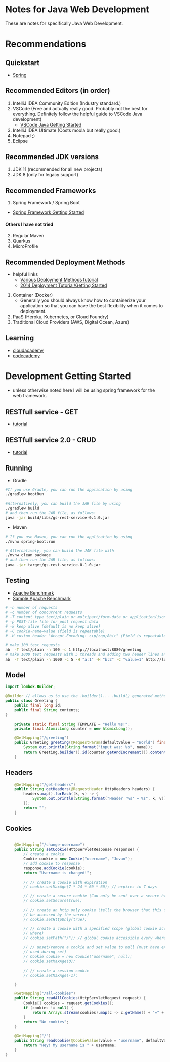 # Notes for Java Web Development
These are notes for specifically Java Web Development.

# Recommendations

## Quickstart 
- [Spring](https://spring.io/quickstart)

## Recommended Editors (in order)
1. IntelliJ IDEA Community Edition (Industry standard.)
2. VSCode (Free and actually really good. Probably not the best for everything. Definitely follow the helpful guide to VSCode Java development)
   - [VSCode Java Getting Started](https://code.visualstudio.com/docs/java/java-tutorial)
3. IntelliJ IDEA Ultimate (Costs moola but really good.)
4. Notepad ;)
5. Eclipse

## Recommended JDK versions 
1. JDK 11 (recommended for all new projects)
2. JDK 8 (only for legacy support)

## Recommended Frameworks
1. Spring Framework / Spring Boot
  - [Spring Framework Getting Started](https://spring.io/quickstart)
#### Others I have not tried 
2. Regular Maven
2. Quarkus
3. MicroProfile

## Recommended Deployment Methods
- helpful links
  - [Various Deployment Methods tutorial](https://docs.spring.io/spring-boot/docs/current/reference/html/deployment.html)
  - [2014 Deployment Tutorial/Getting Started](https://spring.io/blog/2014/03/07/deploying-spring-boot-applications)

1. Container (Docker)
   - Generally you should always know how to containerize your application so that you can have the best flexibility when it comes to deployment. 
2. PaaS (Heroku, Kubernetes, or Cloud Foundry)
3. Traditional Cloud Providers (AWS, Digital Ocean, Azure)

## Learning
- [cloudacademy](https://cloudacademy.com/)
- [codecademy](https://www.codecademy.com/)


# Development Getting Started
- unless otherwise noted here I will be using spring framework for the web framework.

## RESTfull service - GET
- [tutorial](https://spring.io/guides/gs/rest-service/)
## RESTfull service 2.0 - CRUD
- [tutorial](https://spring.io/guides/tutorials/bookmarks/)

## Running
- Gradle
```sh
#If you use Gradle, you can run the application by using 
./gradlew bootRun
```
```sh
#Alternatively, you can build the JAR file by using 
./gradlew build 
# and then run the JAR file, as follows:
java -jar build/libs/gs-rest-service-0.1.0.jar
```
- Maven
``` sh
# If you use Maven, you can run the application by using 
./mvnw spring-boot:run
```
``` sh
# Alternatively, you can build the JAR file with 
./mvnw clean package
# and then run the JAR file, as follows:
java -jar target/gs-rest-service-0.1.0.jar
```

## Testing
- [Apache Benchmark](http://httpd.apache.org/docs/2.0/programs/ab.html)
- [Sample Apache Benchmark](https://stackoverflow.com/questions/16519609/curl-how-to-run-a-single-curl-command-100-times?rq=1)
``` sh
# -n number of requests
# -c number of concurrent requests
# -T content type text/plain or multipart/form-data or application/json
# -p POST-file file for post request data
# -k keep alive (default is no keep alive)
# -C cookie-name=value (field is repeatable)
# -H custom header "Accept-Encoding: zip/zop;8bit" (Field is repeatable)

# make 100 test requests
ab  -T text/plain -n 100 -c 1 http://localhost:8080/greeting
# make 1000 test requests with 5 threads and adding two header lines and one cookie
ab  -T text/plain -n 1000 -c 5 -H "a:1" -H "b:2" -C "value=1" http://localhost:8080/greeting

```

## Model

``` java
import lombok.Builder;

@Builder // allows us to use the .builder()... .build() generated methods
public class Greeting {
    public final long id;
    public final String contents;
}
```
``` java
    private static final String TEMPLATE = "Hello %s!";
    private final AtomicLong counter = new AtomicLong();

    @GetMapping("/greeting")
    public Greeting greeting(@RequestParam(defaultValue = "World") final String name) {
        System.out.println(String.format("input was: %s", name));
        return Greeting.builder().id(counter.getAndIncrement()).contents(String.format(TEMPLATE, name)).build();
    }
```



## Headers
```java
    @GetMapping("/get-headers")
    public String getHeaders(@RequestHeader HttpHeaders headers) {
        headers.map().forEach((k, v) -> {
            System.out.println(String.format("Header '%s' = %s", k, v));
        });
        return "";
    }
```


## Cookies
``` java

    @GetMapping("/change-username")
    public String setCookie(HttpServletResponse response) {
        // create a cookie
        Cookie cookie = new Cookie("username", "Jovan");
        // add cookie to response
        response.addCookie(cookie);
        return "Username is changed!";

        // // create a cookie with expiration
        // cookie.setMaxAge(7 * 24 * 60 * 60); // expires in 7 days

        // // create a secure cookie (Can only be sent over a secure https connection)
        // cookie.setSecure(true);

        // // create an http only cookie (tells the browser that this cookie should only
        // be accessed by the server)
        // cookie.setHttpOnly(true);

        // // create a cookie with a specified scope (global cookie accessible every
        // where)
        // cookie.setPath("/"); // global cookie accessible every where

        // // unset/remove a cookie and set value to null (must have exact same params
        // used during set)
        // Cookie cookie = new Cookie("username", null);
        // cookie.setMaxAge(0);

        // // create a session cookie
        // cookie.setMaxAge(-1);

    }

    @GetMapping("/all-cookies")
    public String readAllCookies(HttpServletRequest request) {
        Cookie[] cookies = request.getCookies();
        if (cookies != null) {
            return Arrays.stream(cookies).map(c -> c.getName() + "=" + c.getValue()).collect(Collectors.joining(", "));
        }
        return "No cookies";
    }

    @GetMapping("/")
    public String readCookie(@CookieValue(value = "username", defaultValue = "Atta") String username) {
        return "Hey! My username is " + username;
    }
}

```